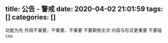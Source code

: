 title: 公告 - 警戒
date: 2020-04-02 21:01:59
tags: []
categories: []
---
功能为先
外观不重要，不重要，不重要
不要颠倒主次
内容与形式更重要
不要碰css